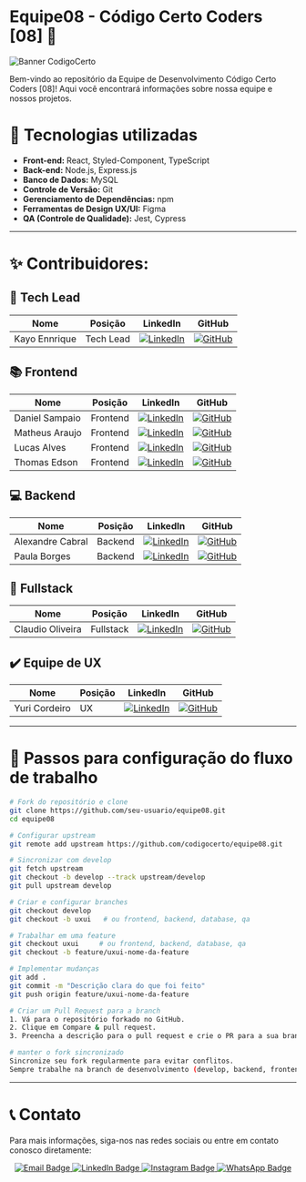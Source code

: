 # Equipe08 - Código Certo Coders [08] 🚀

![Banner CodigoCerto](https://utfs.io/f/3b2340e8-5523-4aca-a549-0688fd07450e-j4edu.jfif)

Bem-vindo ao repositório da Equipe de Desenvolvimento Código Certo Coders [08]! Aqui você encontrará informações sobre nossa equipe e nossos projetos.

# 🎯 Tecnologias utilizadas

- **Front-end:** React, Styled-Component, TypeScript
- **Back-end:** Node.js, Express.js
- **Banco de Dados:** MySQL
- **Controle de Versão:** Git
- **Gerenciamento de Dependências:** npm
- **Ferramentas de Design UX/UI:** Figma
- **QA (Controle de Qualidade):** Jest, Cypress
---
# ✨ Contribuidores:

## 🔨 **Tech Lead** 

| **Nome** | **Posição** | **LinkedIn** | **GitHub** |
|---|---|---|---|
| Kayo Ennrique | Tech Lead | [![LinkedIn](https://img.shields.io/badge/LinkedIn-0A66C2?style=for-the-badge&logo=linkedin&logoColor=white)](https://www.linkedin.com/in/kayoennrique/) | [![GitHub](https://img.shields.io/badge/GitHub-000?style=for-the-badge&logo=github&logoColor=white)](https://github.com/kayoennrique) |

## 📚 **Frontend** 

| **Nome** | **Posição** | **LinkedIn** | **GitHub** |
|---|---|---|---|
| Daniel Sampaio | Frontend | [![LinkedIn](https://img.shields.io/badge/LinkedIn-0A66C2?style=for-the-badge&logo=linkedin&logoColor=white)](https://www.linkedin.com/in/daniel-sampaio-fs/) | [![GitHub](https://img.shields.io/badge/GitHub-000?style=for-the-badge&logo=github&logoColor=white)](https://github.com/XDanielSampaioX) |
| Matheus Araujo | Frontend | [![LinkedIn](https://img.shields.io/badge/LinkedIn-0A66C2?style=for-the-badge&logo=linkedin&logoColor=white)](https://www.linkedin.com/in/matheus-araujo-nascimento/) | [![GitHub](https://img.shields.io/badge/GitHub-000?style=for-the-badge&logo=github&logoColor=white)](https://www.github.com/MatheusAraujo110) |
| Lucas Alves | Frontend | [![LinkedIn](https://img.shields.io/badge/LinkedIn-0A66C2?style=for-the-badge&logo=linkedin&logoColor=white)](https://www.linkedin.com/in/lucasalnascimento/) | [![GitHub](https://img.shields.io/badge/GitHub-000?style=for-the-badge&logo=github&logoColor=white)](https://github.com/LucasAlNascimento) |
| Thomas Edson | Frontend | [![LinkedIn](https://img.shields.io/badge/LinkedIn-0A66C2?style=for-the-badge&logo=linkedin&logoColor=white)](https://www.linkedin.com/in/thomas-edson-dev/) | [![GitHub](https://img.shields.io/badge/GitHub-000?style=for-the-badge&logo=github&logoColor=white)](https://github.com/developer-thomas) |

## 💻 **Backend** 

| **Nome** | **Posição** | **LinkedIn** | **GitHub** |
|---|---|---|---|
| Alexandre Cabral | Backend | [![LinkedIn](https://img.shields.io/badge/LinkedIn-0A66C2?style=for-the-badge&logo=linkedin&logoColor=white)](https://www.linkedin.com/in/alexandrecabraldev/) | [![GitHub](https://img.shields.io/badge/GitHub-000?style=for-the-badge&logo=github&logoColor=white)](https://github.com/alexandrecabraldev) |
| Paula Borges | Backend | [![LinkedIn](https://img.shields.io/badge/LinkedIn-0A66C2?style=for-the-badge&logo=linkedin&logoColor=white)](https://www.linkedin.com/in/paulagmborges/) | [![GitHub](https://img.shields.io/badge/GitHub-000?style=for-the-badge&logo=github&logoColor=white)](https://github.com/paulagmborges) |

## 🔧 **Fullstack** 

| **Nome** | **Posição** | **LinkedIn** | **GitHub** |
|---|---|---|---|
| Claudio Oliveira | Fullstack | [![LinkedIn](https://img.shields.io/badge/LinkedIn-0A66C2?style=for-the-badge&logo=linkedin&logoColor=white)](https://www.linkedin.com/in/Claudi0-Oliveira) | [![GitHub](https://img.shields.io/badge/GitHub-000?style=for-the-badge&logo=github&logoColor=white)](https://github.com/Claudi0-Oliveira) |

## ✔️ **Equipe de UX** 

| **Nome** | **Posição** | **LinkedIn** | **GitHub** |
|---|---|---|---|
| Yuri Cordeiro | UX | [![LinkedIn](https://img.shields.io/badge/LinkedIn-0A66C2?style=for-the-badge&logo=linkedin&logoColor=white)](https://www.linkedin.com/in/yuri-cordeiroo/) | [![GitHub](https://img.shields.io/badge/GitHub-000?style=for-the-badge&logo=github&logoColor=white)](https://github.com/YuuriCordeiro) |
---
# 📁 Passos para configuração do fluxo de trabalho
```bash
# Fork do repositório e clone
git clone https://github.com/seu-usuario/equipe08.git
cd equipe08

# Configurar upstream
git remote add upstream https://github.com/codigocerto/equipe08.git

# Sincronizar com develop
git fetch upstream
git checkout -b develop --track upstream/develop
git pull upstream develop

# Criar e configurar branches
git checkout develop
git checkout -b uxui   # ou frontend, backend, database, qa

# Trabalhar em uma feature
git checkout uxui     # ou frontend, backend, database, qa
git checkout -b feature/uxui-nome-da-feature

# Implementar mudanças
git add .
git commit -m "Descrição clara do que foi feito"
git push origin feature/uxui-nome-da-feature

# Criar um Pull Request para a branch
1. Vá para o repositório forkado no GitHub.
2. Clique em Compare & pull request.
3. Preencha a descrição para o pull request e crie o PR para a sua branch (frontend, backend, database ...) no repositório principal.

# manter o fork sincronizado
Sincronize seu fork regularmente para evitar conflitos.
Sempre trabalhe na branch de desenvolvimento (develop, backend, frontend...) e crie sub-branches para features específicas.
```
---
# 📞 Contato

Para mais informações, siga-nos nas redes sociais ou entre em contato conosco diretamente:

<div align="center">
 <a href="codigocertocoders@gmail.com">
    <img src="https://img.shields.io/badge/Email-red?style=for-the-badge&logo=gmail&logoColor=white" alt="Email Badge"/>
  </a>

  <a href="https://www.linkedin.com/company/codigocerto/">
    <img src="https://img.shields.io/badge/LinkedIn-blue?style=for-the-badge&logo=linkedin&logoColor=white" alt="LinkedIn Badge"/>
  </a> 

  <a href="https://www.instagram.com/codigocertocoders/">
    <img src="https://img.shields.io/badge/Instagram-%23E4405F.svg?style=for-the-badge&logo=Instagram&logoColor=white" alt="Instagram Badge"/>
  </a>

  <a href="https://chat.whatsapp.com/CDJL6tRT5apLRXW5PWqYLe">
    <img src="https://img.shields.io/badge/WhatsApp-green?style=for-the-badge&logo=whatsapp&logoColor=white" alt="WhatsApp Badge"/>
  </a>
</div>


